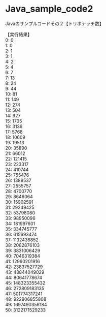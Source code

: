 # Java_sample_code2
Javaのサンプルコードその２【トリボナッチ数】

【実行結果】  
0: 0  
1: 0  
2: 1  
3: 1  
4: 2  
5: 4  
6: 7  
7: 13  
8: 24  
9: 44  
10: 81  
11: 149  
12: 274  
13: 504  
14: 927  
15: 1705  
16: 3136  
17: 5768  
18: 10609  
19: 19513  
20: 35890  
21: 66012  
22: 121415  
23: 223317  
24: 410744  
25: 755476  
26: 1389537  
27: 2555757  
28: 4700770  
29: 8646064  
30: 15902591  
31: 29249425  
32: 53798080  
33: 98950096  
34: 181997601  
35: 334745777  
36: 615693474  
37: 1132436852  
38: 2082876103  
39: 3831006429  
40: 7046319384  
41: 12960201916  
42: 23837527729  
43: 43844049029  
44: 80641778674  
45: 148323355432  
46: 272809183135  
47: 501774317241  
48: 922906855808  
49: 1697490356184  
50: 3122171529233    
